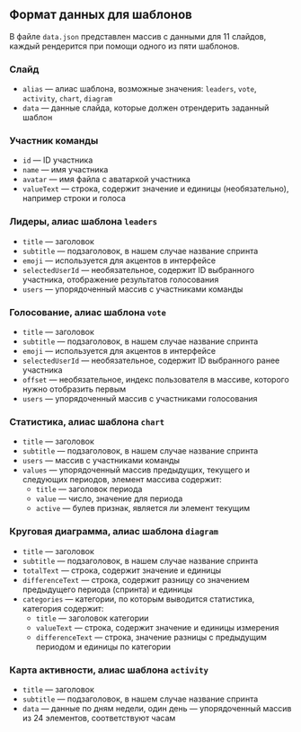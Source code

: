 ## Формат данных для шаблонов
В файле `data.json` представлен массив с данными для 11 слайдов, каждый рендерится при помощи одного из пяти шаблонов.

### Cлайд
* `alias` — алиас шаблона, возможные значения: `leaders`, `vote`, `activity`, `chart`, `diagram`
* `data` — данные слайда, которые должен отрендерить заданный шаблон

### Участник команды
* `id` — ID участника
* `name` — имя участника
* `avatar` — имя файла с аватаркой участника
* `valueText` — строка, содержит значение и единицы (необязательно), например строки и голоса

### Лидеры, алиас шаблона `leaders`
* `title` — заголовок
* `subtitle` — подзаголовок, в нашем случае название спринта
* `emoji` — используется для акцентов в интерфейсе
* `selectedUserId` — необязательное, содержит ID выбранного участника, отображение результатов голосования
* `users` — упорядоченный массив с участниками команды

### Голосование, алиас шаблона `vote`
* `title` — заголовок
* `subtitle` — подзаголовок, в нашем случае название спринта
* `emoji` — используется для акцентов в интерфейсе
* `selectedUserId` — необязательное, содержит ID выбранного ранее участника
* `offset` — необязательное, индекс пользователя в массиве, которого нужно отобразить первым
* `users` — упорядоченный массив с участниками голосования

### Статистика, алиас шаблона `chart`
* `title` — заголовок
* `subtitle` — подзаголовок, в нашем случае название спринта
* `users` — массив с участниками команды
* `values` — упорядоченный массив предыдущих, текущего и следующих периодов, элемент массива содержит: 
    * `title` — заголовок периода
    * `value` — число, значение для периода
    * `active` — булев признак, является ли элемент текущим

### Круговая диаграмма, алиас шаблона `diagram`
* `title` — заголовок
* `subtitle` — подзаголовок, в нашем случае название спринта
* `totalText` — строка, содержит значение и единицы
* `differenceText` — строка, содержит разницу со значением предыдущего периода (спринта) и единицы
* `categories` — категории, по которым выводится статистика, категория содержит:
    * `title` — заголовок категории
    * `valueText` — строка, содержит значение и единицы измерения
    * `differenceText` — строка, значение разницы с предыдущим периодом и единицы по категории

### Карта активности, алиас шаблона `activity`
* `title` — заголовок
* `subtitle` — подзаголовок, в нашем случае название спринта
* `data` — данные по дням недели, один день — упорядоченный массив из 24 элементов, соответствуют часам


